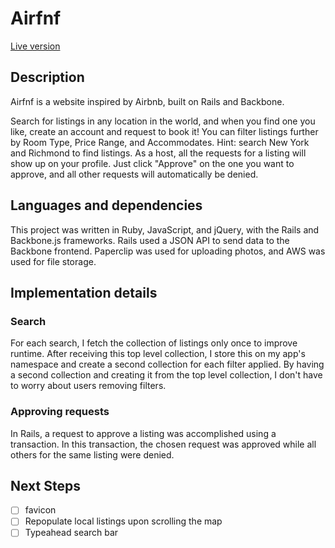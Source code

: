 # Airfnf

[Live version](http://www.airfnf.us/)

## Description
Airfnf is a website inspired by Airbnb, built on Rails and Backbone.

Search for listings in any location in the world, and when you find one you like, create an account and request to book it! You can filter listings further by Room Type, Price Range, and Accommodates. Hint: search New York and Richmond to find listings. As a host, all the requests for a listing will show up on your profile. Just click "Approve" on the one you want to approve, and all other requests will automatically be denied.

## Languages and dependencies

This project was written in Ruby, JavaScript, and jQuery, with the Rails and Backbone.js frameworks. Rails used a JSON API to send data to the Backbone frontend. Paperclip was used for uploading photos, and AWS was used for file storage.

## Implementation details

### Search

For each search, I fetch the collection of listings only once to improve runtime. After receiving this top level collection, I store this on my app's namespace and create a second collection for each filter applied. By having a second collection and creating it from the top level collection, I don't have to worry about users removing filters.

### Approving requests

In Rails, a request to approve a listing was accomplished using a transaction. In this transaction, the chosen request was approved while all others for the same listing were denied.

## Next Steps

- [ ] favicon
- [ ] Repopulate local listings upon scrolling the map
- [ ] Typeahead search bar
